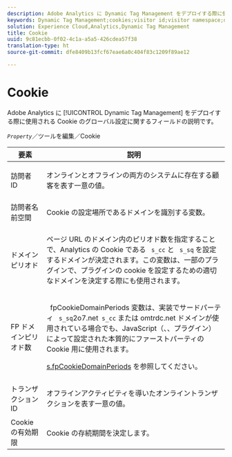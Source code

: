 ```yaml
---
description: Adobe Analytics に Dynamic Tag Management をデプロイする際に使用される Cookie のグローバル設定に関するフィールドの説明です。
keywords: Dynamic Tag Management;cookies;visitor id;visitor namespace;domain periods;fp domain periods;transaction id;cookie lifetime
solution: Experience Cloud,Analytics,Dynamic Tag Management
title: Cookie
uuid: 9c81ecbb-0f02-4c1a-a5a5-426cdea57f38
translation-type: ht
source-git-commit: dfe8409b13fcf67eae6a0c404f83c1209f89ae12

---
```



# Cookie

Adobe Analytics に [!UICONTROL Dynamic Tag Management] をデプロイする際に使用される Cookie のグローバル設定に関するフィールドの説明です。

*`Property`*／ツールを編集／Cookie

<table id="table_2758C770C91B4025AD74009B360D71F7"> 
 <thead> 
  <tr> 
   <th colname="col1" class="entry"> 要素 </th> 
   <th colname="col2" class="entry"> 説明 </th> 
  </tr> 
 </thead>
 <tbody> 
  <tr> 
   <td colname="col1"> 訪問者 ID </td> 
   <td colname="col2"> <p>オンラインとオフラインの両方のシステムに存在する顧客を表す一意の値。 </p> </td> 
  </tr> 
  <tr> 
   <td colname="col1"> 訪問者名前空間 </td> 
   <td colname="col2"> <p>Cookie の設定場所であるドメインを識別する変数。 </p> </td>
  </tr> 
  <tr> 
   <td colname="col1"> ドメインピリオド </td> 
   <td colname="col2"> <p>ページ URL のドメイン内のピリオド数を指定することで、Analytics の Cookie である <code> s_cc</code> と <code> s_sq</code> を設定するドメインが決定されます。この変数は、一部のプラグインで、プラグインの cookie を設定するための適切なドメインを決定する際にも使用されます。 </p> </td> 
  </tr> 
  <tr> 
   <td colname="col1"> FP ドメインピリオド数 </td> 
   <td colname="col2"> <p>   <span class="term"> fpCookieDomainPeriods</span> 変数は、実装でサードパーティ <code> s_sq</code>2o7.net<code> s_cc</code> または <span class="filepath">omtrdc.net</span> ドメインが使用されている場合でも、JavaScript（<span class="filepath">、</span>、プラグイン）によって設定された本質的にファーストパーティの Cookie 用に使用されます。 </p> <p><a href="/help/implement/vars/config-vars/fpcookiedomainperiods.md"  >s.fpCookieDomainPeriods</a> を参照してください。 </p> </td> 
  </tr> 
  <tr> 
   <td colname="col1"> トランザクション ID </td> 
   <td colname="col2"> <p>オフラインアクティビティを導いたオンライントランザクションを表す一意の値。 </p> </td> 
  </tr> 
  <tr> 
   <td colname="col1"> Cookie の有効期限 </td> 
   <td colname="col2"> <p>Cookie の存続期間を決定します。 </p> </td> 
  </tr> 
 </tbody> 
</table>

